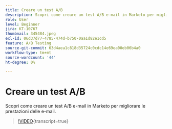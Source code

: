 ```yaml
---
title: Creare un test A/B
description: Scopri come creare un test A/B e-mail in Marketo per migliorare le prestazioni delle e-mail.
role: User
level: Beginner
jira: KT-10767
thumbnail: 345484.jpeg
exl-id: 06d37d77-4785-474d-b750-0aa1d82e1cd5
feature: A/B Testing
source-git-commit: 63d4aea1c818d35724c0cdc14e69ea00eb06b4a0
workflow-type: tm+mt
source-wordcount: '44'
ht-degree: 0%

---
```


# Creare un test A/B

Scopri come creare un test A/B e-mail in Marketo per migliorare le prestazioni delle e-mail.

>[!VIDEO](https://video.tv.adobe.com/v/345484/?quality=12&learn=on){transcript=true}
